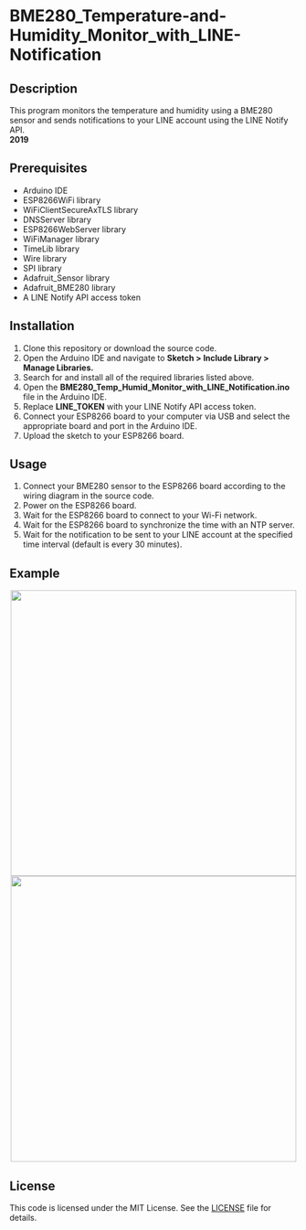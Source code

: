 # BME280_Temperature-and-Humidity_Monitor_with_LINE-Notification
<h2>Description</h2>
This program monitors the temperature and humidity using a BME280 sensor and sends notifications to your LINE account using the LINE Notify API.<br>
<b>2019</b>
<h2>Prerequisites</h2>

- Arduino IDE<br>
- ESP8266WiFi library<br>
- WiFiClientSecureAxTLS library<br>
- DNSServer library<br>
- ESP8266WebServer library<br>
- WiFiManager library<br>
- TimeLib library<br>
- Wire library<br>
- SPI library<br>
- Adafruit_Sensor library<br>
- Adafruit_BME280 library<br>
- A LINE Notify API access token<br>
<h2>Installation</h2>

1. Clone this repository or download the source code.<br>
2. Open the Arduino IDE and navigate to <b>Sketch > Include Library > Manage Libraries.</b><br>
3. Search for and install all of the required libraries listed above.<br>
4. Open the <b>BME280_Temp_Humid_Monitor_with_LINE_Notification.ino</b> file in the Arduino IDE.<br>
5. Replace <b>LINE_TOKEN</b> with your LINE Notify API access token.<br>
6. Connect your ESP8266 board to your computer via USB and select the appropriate board and port in the Arduino IDE.<br>
7. Upload the sketch to your ESP8266 board.<br>
<h2>Usage</h2>

1. Connect your BME280 sensor to the ESP8266 board according to the wiring diagram in the source code.<br>
2. Power on the ESP8266 board.<br>
3. Wait for the ESP8266 board to connect to your Wi-Fi network.<br>
4. Wait for the ESP8266 board to synchronize the time with an NTP server.<br>
5. Wait for the notification to be sent to your LINE account at the specified time interval (default is every 30 minutes).<br>

## Example

<p align="center">
<img src="https://user-images.githubusercontent.com/77733903/226970418-2f0564dd-f032-4fb8-af1f-81ab5c388ad9.JPG" width="500"><img src="https://user-images.githubusercontent.com/77733903/226970429-825caf03-c392-4df4-9cd4-86126dc797d5.jpg" width="500">
</p>


<h2>License</h2>

This code is licensed under the MIT License. See the [LICENSE](LICENSE) file for details.
